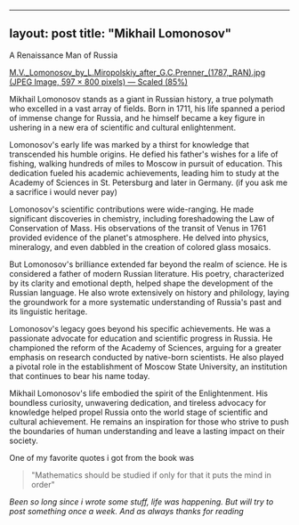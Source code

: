 
---
layout: post
title: "Mikhail Lomonosov"
---

A Renaissance Man of Russia

[M.V.\_Lomonosov\_by\_L.Miropolskiy\_after\_G.C.Prenner\_(1787,\_RAN).jpg (JPEG Image, 597 × 800 pixels) — Scaled (85%)](https://upload.wikimedia.org/wikipedia/commons/4/4d/M.V._Lomonosov_by_L.Miropolskiy_after_G.C.Prenner_%281787%2C_RAN%29.jpg)

Mikhail Lomonosov stands as a giant in Russian history, a true polymath who excelled in a vast array of fields. Born in 1711, his life spanned a period of immense change for Russia, and he himself became a key figure in ushering in a new era of scientific and cultural enlightenment.

Lomonosov's early life was marked by a thirst for knowledge that transcended his humble origins. He defied his father's wishes for a life of fishing, walking hundreds of miles to Moscow in pursuit of education. This dedication fueled his academic achievements, leading him to study at the Academy of Sciences in St. Petersburg and later in Germany.
(if you ask me a sacrifice i would never pay)

Lomonosov's scientific contributions were wide-ranging. He made significant discoveries in chemistry, including foreshadowing the Law of Conservation of Mass. His observations of the transit of Venus in 1761 provided evidence of the planet's atmosphere. He delved into physics, mineralogy, and even dabbled in the creation of colored glass mosaics.

But Lomonosov's brilliance extended far beyond the realm of science. He is considered a father of modern Russian literature. His poetry, characterized by its clarity and emotional depth, helped shape the development of the Russian language. He also wrote extensively on history and philology, laying the groundwork for a more systematic understanding of Russia's past and its linguistic heritage.

Lomonosov's legacy goes beyond his specific achievements. He was a passionate advocate for education and scientific progress in Russia. He championed the reform of the Academy of Sciences, arguing for a greater emphasis on research conducted by native-born scientists. He also played a pivotal role in the establishment of Moscow State University, an institution that continues to bear his name today.

Mikhail Lomonosov's life embodied the spirit of the Enlightenment. His boundless curiosity, unwavering dedication, and tireless advocacy for knowledge helped propel Russia onto the world stage of scientific and cultural achievement. He remains an inspiration for those who strive to push the boundaries of human understanding and leave a lasting impact on their society.

One of my favorite quotes i got from the book was
>"Mathematics should be studied if only for that it puts the mind in order"


*Been so long since i wrote some stuff, life was happening. But will try to post something once a week. And as always thanks for reading* 
